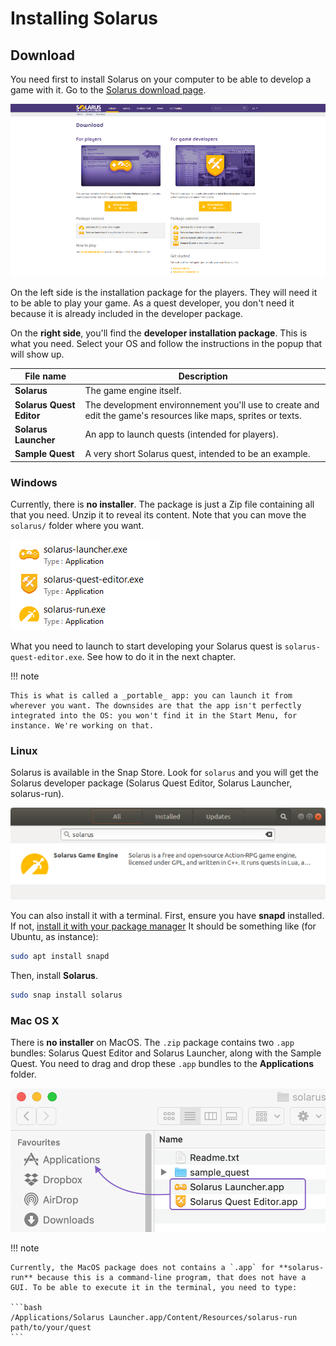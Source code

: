 # Installing Solarus

## Download

You need first to install Solarus on your computer to be able to develop a game with it. Go to the [Solarus download page](https://www.solarus-games.org/download).

![Download page of Solarus](images/installation/download-page.png)

On the left side is the installation package for the players. They will need it to be able to play your game. As a quest developer, you don't need it because it is already included in the developer package.

On the **right side**, you'll find the **developer installation package**. This is what you need. Select your OS and follow the instructions in the popup that will show up.

| File name                | Description                                                                                                   |
| ------------------------ | ------------------------------------------------------------------------------------------------------------- |
| **Solarus**              | The game engine itself.                                                                                       |
| **Solarus Quest Editor** | The development environnement you'll use to create and edit the game's resources like maps, sprites or texts. |
| **Solarus Launcher**     | An app to launch quests (intended for players).                                                               |
| **Sample Quest**         | A very short Solarus quest, intended to be an example.                                                        |

### Windows

Currently, there is **no installer**. The package is just a Zip file containing all that you need. Unzip it to reveal its content. Note that you can move the `solarus/` folder where you want.

![Solarus executable files](images/installation/executable-files.png)

What you need to launch to start developing your Solarus quest is `solarus-quest-editor.exe`. See how to do it in the next chapter.

!!! note

    This is what is called a _portable_ app: you can launch it from wherever you want. The downsides are that the app isn't perfectly integrated into the OS: you won't find it in the Start Menu, for instance. We're working on that.

### Linux

Solarus is available in the Snap Store. Look for `solarus` and you will get the Solarus developer package (Solarus Quest Editor, Solarus Launcher, solarus-run).

![Solarus in Ubuntu Software Center](images/installation/ubuntu-software-center.png)

You can also install it with a terminal. First, ensure you have **snapd** installed. If not, [install it with your package manager](https://docs.snapcraft.io/installing-snapd/6735) It should be something like (for Ubuntu, as instance):

```bash
sudo apt install snapd
```

Then, install **Solarus**.

```bash
sudo snap install solarus
```

### Mac OS X

There is **no installer** on MacOS. The `.zip` package contains two `.app` bundles: Solarus Quest Editor and Solarus Launcher, along with the Sample Quest. You need to drag and drop these `.app` bundles to the **Applications** folder.

![Mac OS Solarus apps](images/installation/macos-apps.png)

!!! note

    Currently, the MacOS package does not contains a `.app` for **solarus-run** because this is a command-line program, that does not have a GUI. To be able to execute it in the terminal, you need to type:

    ```bash
    /Applications/Solarus Launcher.app/Content/Resources/solarus-run path/to/your/quest
    ```
